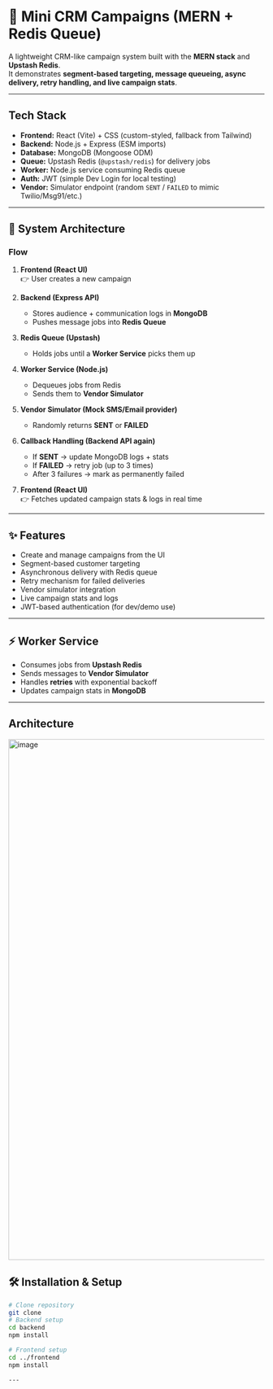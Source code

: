 # 📧 Mini CRM Campaigns (MERN + Redis Queue)

A lightweight CRM-like campaign system built with the **MERN stack** and **Upstash Redis**.  
It demonstrates **segment-based targeting, message queueing, async delivery, retry handling, and live campaign stats**.

---

## Tech Stack

- **Frontend:** React (Vite) + CSS (custom-styled, fallback from Tailwind)  
- **Backend:** Node.js + Express (ESM imports)  
- **Database:** MongoDB (Mongoose ODM)  
- **Queue:** Upstash Redis (`@upstash/redis`) for delivery jobs  
- **Worker:** Node.js service consuming Redis queue  
- **Auth:** JWT (simple Dev Login for local testing)  
- **Vendor:** Simulator endpoint (random `SENT` / `FAILED` to mimic Twilio/Msg91/etc.)  

---

## 🔄 System Architecture

### Flow

1. **Frontend (React UI)**  
   👉 User creates a new campaign

2. **Backend (Express API)**  
   - Stores audience + communication logs in **MongoDB**  
   - Pushes message jobs into **Redis Queue**

3. **Redis Queue (Upstash)**  
   - Holds jobs until a **Worker Service** picks them up

4. **Worker Service (Node.js)**  
   - Dequeues jobs from Redis  
   - Sends them to **Vendor Simulator**

5. **Vendor Simulator (Mock SMS/Email provider)**  
   - Randomly returns **SENT** or **FAILED**

6. **Callback Handling (Backend API again)**  
   - If **SENT** → update MongoDB logs + stats  
   - If **FAILED** → retry job (up to 3 times)  
   - After 3 failures → mark as permanently failed  

7. **Frontend (React UI)**  
   👉 Fetches updated campaign stats & logs in real time  

---

## ✨ Features

- Create and manage campaigns from the UI  
- Segment-based customer targeting  
- Asynchronous delivery with Redis queue  
- Retry mechanism for failed deliveries  
- Vendor simulator integration  
- Live campaign stats and logs  
- JWT-based authentication (for dev/demo use)  

---

## ⚡ Worker Service

- Consumes jobs from **Upstash Redis**  
- Sends messages to **Vendor Simulator**  
- Handles **retries** with exponential backoff  
- Updates campaign stats in **MongoDB**  

---
## Architecture
<img width="1536" height="1024" alt="image" src="https://github.com/user-attachments/assets/2940b4b0-4e87-4366-960f-e653298af136" />


## 🛠️ Installation & Setup

```bash
# Clone repository
git clone 
# Backend setup
cd backend
npm install

# Frontend setup
cd ../frontend
npm install

---
